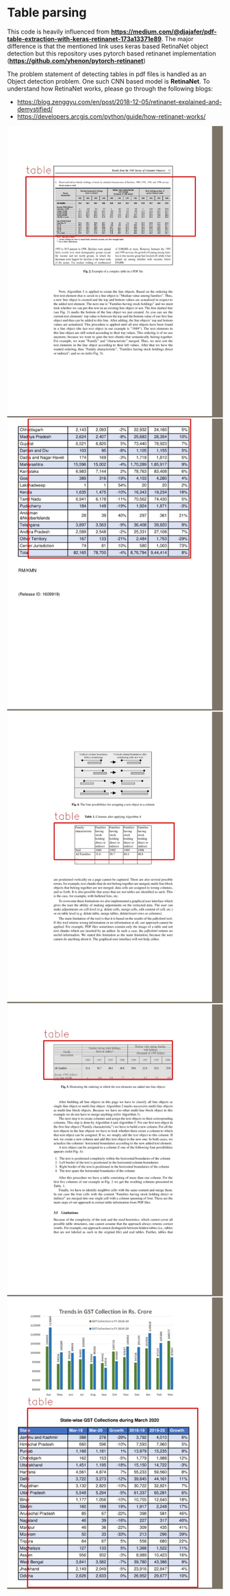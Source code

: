 # Table parsing
This code is heavily influenced from <b>https://medium.com/@djajafer/pdf-table-extraction-with-keras-retinanet-173a13371e89</b>. The major difference is that the mentioned link uses keras based RetinaNet object detection but this repository uses pytorch based retinanet implementation (<b>https://github.com/yhenon/pytorch-retinanet</b>)

The problem statement of detecting tables in pdf files is handled as an Object detection problem. One such CNN based model is <b>RetinaNet</b>. To understand how RetinaNet works, please go through the following blogs:
* https://blog.zenggyu.com/en/post/2018-12-05/retinanet-explained-and-demystified/
* https://developers.arcgis.com/python/guide/how-retinanet-works/

![img1](https://github.com/hardiksahi/DeepLearning/blob/master/CV/Table_Parsing/pytorch-retinanet/images/10.jpg)
![img2](https://github.com/hardiksahi/DeepLearning/blob/master/CV/Table_Parsing/pytorch-retinanet/images/13.jpg)
![img4](https://github.com/hardiksahi/DeepLearning/blob/master/CV/Table_Parsing/pytorch-retinanet/images/14.jpg)
![img6](https://github.com/hardiksahi/DeepLearning/blob/master/CV/Table_Parsing/pytorch-retinanet/images/15.jpg)
![img7](https://github.com/hardiksahi/DeepLearning/blob/master/CV/Table_Parsing/pytorch-retinanet/images/5.jpg)
